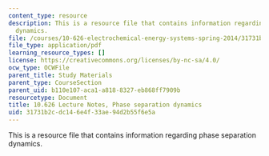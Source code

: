 ```yaml
---
content_type: resource
description: This is a resource file that contains information regarding phase separation
  dynamics.
file: /courses/10-626-electrochemical-energy-systems-spring-2014/31731b2cdc146e4f33ae94d2b55f6e5a_MIT10_626S14_S11lec39.pdf
file_type: application/pdf
learning_resource_types: []
license: https://creativecommons.org/licenses/by-nc-sa/4.0/
ocw_type: OCWFile
parent_title: Study Materials
parent_type: CourseSection
parent_uid: b110e107-aca1-a818-8327-eb868ff7909b
resourcetype: Document
title: 10.626 Lecture Notes, Phase separation dynamics
uid: 31731b2c-dc14-6e4f-33ae-94d2b55f6e5a
---
```

This is a resource file that contains information regarding phase separation dynamics.